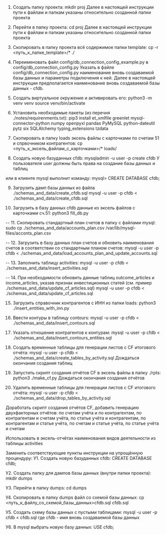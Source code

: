 1. Создать папку проекта:
mkdir proj
Далее в настоящей инструкции пути к файлам и папкам указаны относительно созданной папки проекта

2. Перейти в папку проекта:
cd proj
Далее в настоящей инструкции пути к файлам и папкам указаны относительно созданной папки проекта

3. Скопировать в папку проекта всё содержимое папки template:
cp -r <путь_к_папке_template>/* ./

4. Переименовать файл config/db_connection_config_example.py в config/db_connection_config.py
Указать в файле config/db_connection_config.py наименование вновь создаваемой базы данных и
параметры подключения к ней.
Далее в настоящей инструкции предполагается наименование вновь создаваемой базы данных - cfdb.

5. Создать виртуальное окружение и активировать его:
python3 -m venv venv
source venv/bin/activate

6. Установить необходимые пакеты (из перечня ./notes/requirenments.txt):
pip3 install et_xmlfile greenlet mysql-connector-python numpy openpyxl pandas PyMySQL python-dateutil pytz six SQLAlchemy typing_extensions tzdata

7. Скопировать в папку loads эксель файлы с карточками по счетам 51 и спрвочником контрагентов:
cp <путь_к_эксель_файлам_с_карточками>/* loads/

8. Создать новую базуданных cfdb:
mysqladmin -u user -p create cfdb
У пользователя user должны быть права на создание базы данных и таблиц

или в клиенте mysql выполнит команду:
mysql> CREATE DATABASE cfdb;

9. Загрузить дамп базы данных из файла ./schemas_and_data/create_cfdb.sql
mysql -u user -p cfdb < ./schemas_and_data/create_cfdb.sql

10. Загрузить в базу данных cfdb данные из эксель файлов с карточками сч.51:
python3 fill_db.py

-- 11. Скопировать стандартный план счетов в папку с файлами mysql:
sudo cp ./schemas_and_data/accounts_plan.csv /var/lib/mysql-files/acconts_plan.csv

-- 12. Загрузить в базу данных план счетов и обновить наименования счетов в соответствии со стандартным планом счетов:
mysql -u user -p cfdb < ./schemas_and_data/load_accounts_plan_and_update_accounts.sql

-- 13. Заполнить таблицу activities:
mysql -u user -p cfdb < ./schemas_and_data/insert_activities.sql

-- 14. При необходимости обновить данные таблиц outcome_articles и income_articles, указав признак инвестиционных статей (см. пример ./schemas_and_data/update_cf_articles.sql)
mysql -u user -p cfdb < ./schemas_and_data/update_cf_articles.sql

15. Загрузить справочник контрагентов с ИНН из папки loads:
python3 ./insert_entities_with_inn.py

16. Ввести контуры в таблицу contours:
mysql -u user -p cfdb < ./schemas_and_data/insert_contours.sql

17. Указать отношение контрагентов к контурам:
mysql -u user -p cfdb < ./schemas_and_data/insert_contours_entities.sql

18. Создать временные таблицы для генерации листов с CF итогового отчёта:
mysql -u user -p cfdb < ./schemas_and_data/create_tables_by_activity.sql
Дождаться окончания создания таблиц

19. Запустить скрипт создания отчётов CF в эксель файлы в папку ./rpts:
python3 ./make_cf.py
Дождаться окончания создания отчётов

20. Удалить временные таблицы для генерации листов с CF итогового отчёта:
mysql -u user -p cfdb < ./schemas_and_data/drop_tables_by_activity.sql










Доработать скрипт создания отчётов CF, добавить генерацию двухфакторных отчётов:
по счетам учёта и по контрагентам,
по контрагентам и счетам учёта,
по статье учёта и контрагентам,
по контрагентам и статье учёта,
по счетам и статье учёта,
по статье учёта и счетам

Использовать в эксель-отчётах наименования видов деятельности из таблицы activities





Заменить соответствующие пункты инструкции на упрощённую процендуру:
У1. Создать новую базуданных cfdb:
CREATE DATABASE cfdb;

У2. Создать папку для дампов базы данных (внутри папки проекта):
mkdir dumps

У3. Перейти в папку dumps:
cd dumps

У4. Скопировать в папку dumps файл со схемой базы данных:
cp <путь_к_файлу_со_схемой_базы_данных>cfdb.sql cfdb.sql

У5. Создать схему базы данных с пустыми таблицами:
mysql -u user -p cfdb < cfdb.sql
где cfdb - имя вновь создаваемой базы данных

У6. В mysql выбрать новую базу данных:
USE cfdb;

